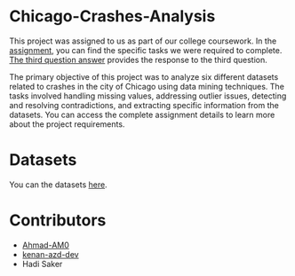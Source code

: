 # Chicago-Crashes-Analysis
This project was assigned to us as part of our college coursework. In the [assignment](https://github.com/Ahmad-AM0/Chicago-Crashes-Analysis/blob/main/Homework.pdf), you can find the specific tasks we were required to complete. [The third question answer](https://github.com/Ahmad-AM0/Chicago-Crashes-Analysis/blob/main/Third%20question%20answer.pdf) provides the response to the third question.

The primary objective of this project was to analyze six different datasets related to crashes in the city of Chicago using data mining techniques. The tasks involved handling missing values, addressing outlier issues, detecting and resolving contradictions, and extracting specific information from the datasets. You can access the complete assignment details to learn more about the project requirements.

# Datasets
You can the datasets [here](https://drive.google.com/file/d/1s0Q7Jk_C3q-aOfp7tJGuYdKEFByMcDmb/view?usp=drive_link).

# Contributors
- [Ahmad-AM0](https://github.com/Ahmad-AM0)
- [kenan-azd-dev](https://github.com/kenan-azd-dev)
- Hadi Saker

